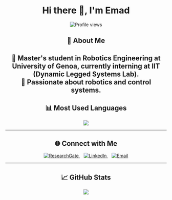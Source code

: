 <h1 align="center">Hi there 👋, I'm Emad</h1>

<p align="center">
  <img src="https://komarev.com/ghpvc/?username=Emaaaad&color=blue" alt="Profile views">
</p>

<div align="center">

## 🚀 About Me
🎯 Master's student in **Robotics Engineering** at **University of Genoa**, currently interning at **IIT (Dynamic Legged Systems Lab)**.  
🤖 Passionate about **robotics and control systems**.  
---

## 📊 Most Used Languages  
<a href="https://github.com/anuraghazra/github-readme-stats">
  <img src="https://github-readme-stats.vercel.app/api/top-langs/?username=Emaaaad&layout=compact&theme=tokyonight" />
</a>

---

## 🌐 Connect with Me  
<a href="https://www.researchgate.net/profile/Seyed-Emad-Razavi?ev=hdr_xprf">
  <img src="https://img.shields.io/badge/ResearchGate-%230077B5.svg?style=for-the-badge&logo=ResearchGate&logoColor=white" alt="ResearchGate">
</a>
&nbsp;&nbsp;
<a href="https://www.linkedin.com/in/emadrazavi/">
  <img src="https://img.shields.io/badge/LinkedIn-%230077B5.svg?style=for-the-badge&logo=linkedin&logoColor=white" alt="LinkedIn">
</a>
&nbsp;&nbsp;
<a href="mailto:your-email@example.com">
  <img src="https://img.shields.io/badge/Email-D14836?style=for-the-badge&logo=gmail&logoColor=white" alt="Email">
</a>

---

## 📈 GitHub Stats  
<a href="https://github.com/anuraghazra/github-readme-stats">
  <img src="https://github-readme-stats.vercel.app/api?username=Emaaaad&show_icons=true&theme=tokyonight" />
</a>

</div>
